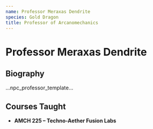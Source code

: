 ```yaml
---
name: Professor Meraxas Dendrite
species: Gold Dragon
title: Professor of Arcanomechanics
---
```


# Professor Meraxas Dendrite

## Biography
...npc_professor_template...

## Courses Taught
- **AMCH 225 – Techno-Aether Fusion Labs**
